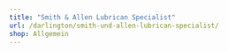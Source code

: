 ```yaml
---
title: "Smith & Allen Lubrican Specialist"
url: /darlington/smith-und-allen-lubrican-specialist/
shop: Allgemein
---
```

